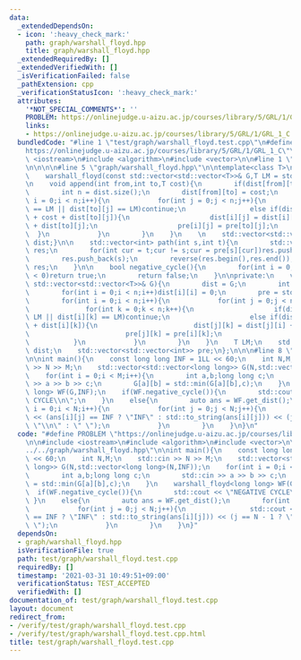 ```yaml
---
data:
  _extendedDependsOn:
  - icon: ':heavy_check_mark:'
    path: graph/warshall_floyd.hpp
    title: graph/warshall_floyd.hpp
  _extendedRequiredBy: []
  _extendedVerifiedWith: []
  _isVerificationFailed: false
  _pathExtension: cpp
  _verificationStatusIcon: ':heavy_check_mark:'
  attributes:
    '*NOT_SPECIAL_COMMENTS*': ''
    PROBLEM: https://onlinejudge.u-aizu.ac.jp/courses/library/5/GRL/1/GRL_1_C
    links:
    - https://onlinejudge.u-aizu.ac.jp/courses/library/5/GRL/1/GRL_1_C
  bundledCode: "#line 1 \"test/graph/warshall_floyd.test.cpp\"\n#define PROBLEM \"\
    https://onlinejudge.u-aizu.ac.jp/courses/library/5/GRL/1/GRL_1_C\"\n\n#include\
    \ <iostream>\n#include <algorithm>\n#include <vector>\n\n#line 1 \"graph/warshall_floyd.hpp\"\
    \n\n\n\n#line 5 \"graph/warshall_floyd.hpp\"\n\ntemplate<class T>\nstruct warshall_floyd{\n\
    \    warshall_floyd(const std::vector<std::vector<T>>& G,T LM = std::numeric_limits<T>::max()):LM(LM){init(G);}\n\
    \n    void append(int from,int to,T cost){\n        if(dist[from][to] <= cost)return;\n\
    \        int n = dist.size();\n        dist[from][to] = cost;\n        for(int\
    \ i = 0;i < n;i++){\n            for(int j = 0;j < n;j++){\n                if(dist[i][from]\
    \ == LM || dist[to][j] == LM)continue;\n                else if(dist[i][j] > dist[i][from]\
    \ + cost + dist[to][j]){\n                    dist[i][j] = dist[i][from] + cost\
    \ + dist[to][j];\n                    pre[i][j] = pre[to][j];\n              \
    \  }\n            }\n        }\n    }\n    \n    std::vector<std::vector<T>> get_dist(){return\
    \ dist;}\n\n    std::vector<int> path(int s,int t){\n        std::vector<int>\
    \ res;\n        for(int cur = t;cur != s;cur = pre[s][cur])res.push_back(cur);\n\
    \        res.push_back(s);\n        reverse(res.begin(),res.end());\n        return\
    \ res;\n    }\n\n    bool negative_cycle(){\n        for(int i = 0;i < int(dist.size());i++)if(dist[i][i]\
    \ < 0)return true;\n        return false;\n    }\n\nprivate:\n    void init(const\
    \ std::vector<std::vector<T>>& G){\n        dist = G;\n        int n = G.size();\n\
    \        for(int i = 0;i < n;i++)dist[i][i] = 0;\n        pre = std::vector<std::vector<int>>(n,std::vector<int>(n,-1));\n\
    \        for(int i = 0;i < n;i++){\n            for(int j = 0;j < n;j++){\n  \
    \              for(int k = 0;k < n;k++){\n                    if(dist[j][i] ==\
    \ LM || dist[i][k] == LM)continue;\n                    else if(dist[j][k] > dist[j][i]\
    \ + dist[i][k]){\n                        dist[j][k] = dist[j][i] + dist[i][k];\n\
    \                        pre[j][k] = pre[i][k];\n                    }\n     \
    \           }\n            }\n        }\n    }\n    T LM;\n    std::vector<std::vector<T>>\
    \ dist;\n    std::vector<std::vector<int>> pre;\n};\n\n\n#line 8 \"test/graph/warshall_floyd.test.cpp\"\
    \n\nint main(){\n    const long long INF = 1LL << 60;\n    int N,M;\n    std::cin\
    \ >> N >> M;\n    std::vector<std::vector<long long>> G(N,std::vector<long long>(N,INF));\n\
    \    for(int i = 0;i < M;i++){\n        int a,b;long long c;\n        std::cin\
    \ >> a >> b >> c;\n        G[a][b] = std::min(G[a][b],c);\n    }\n    warshall_floyd<long\
    \ long> WF(G,INF);\n    if(WF.negative_cycle()){\n        std::cout << \"NEGATIVE\
    \ CYCLE\\n\";\n    }\n    else{\n        auto ans = WF.get_dist();\n        for(int\
    \ i = 0;i < N;i++){\n            for(int j = 0;j < N;j++){\n                std::cout\
    \ << (ans[i][j] == INF ? \"INF\" : std::to_string(ans[i][j])) << (j == N - 1 ?\
    \ \"\\n\" : \" \");\n            }\n        }\n    }\n}\n"
  code: "#define PROBLEM \"https://onlinejudge.u-aizu.ac.jp/courses/library/5/GRL/1/GRL_1_C\"\
    \n\n#include <iostream>\n#include <algorithm>\n#include <vector>\n\n#include \"\
    ../../graph/warshall_floyd.hpp\"\n\nint main(){\n    const long long INF = 1LL\
    \ << 60;\n    int N,M;\n    std::cin >> N >> M;\n    std::vector<std::vector<long\
    \ long>> G(N,std::vector<long long>(N,INF));\n    for(int i = 0;i < M;i++){\n\
    \        int a,b;long long c;\n        std::cin >> a >> b >> c;\n        G[a][b]\
    \ = std::min(G[a][b],c);\n    }\n    warshall_floyd<long long> WF(G,INF);\n  \
    \  if(WF.negative_cycle()){\n        std::cout << \"NEGATIVE CYCLE\\n\";\n   \
    \ }\n    else{\n        auto ans = WF.get_dist();\n        for(int i = 0;i < N;i++){\n\
    \            for(int j = 0;j < N;j++){\n                std::cout << (ans[i][j]\
    \ == INF ? \"INF\" : std::to_string(ans[i][j])) << (j == N - 1 ? \"\\n\" : \"\
    \ \");\n            }\n        }\n    }\n}"
  dependsOn:
  - graph/warshall_floyd.hpp
  isVerificationFile: true
  path: test/graph/warshall_floyd.test.cpp
  requiredBy: []
  timestamp: '2021-03-31 10:49:51+09:00'
  verificationStatus: TEST_ACCEPTED
  verifiedWith: []
documentation_of: test/graph/warshall_floyd.test.cpp
layout: document
redirect_from:
- /verify/test/graph/warshall_floyd.test.cpp
- /verify/test/graph/warshall_floyd.test.cpp.html
title: test/graph/warshall_floyd.test.cpp
---
```

